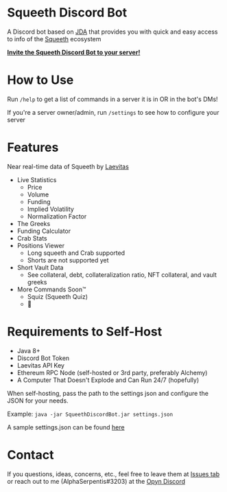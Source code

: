 # Squeeth Discord Bot
A Discord bot based on [JDA](https://github.com/DV8FromTheWorld/JDA) that provides you with quick and easy access to info of the [Squeeth](https://squeeth.com) ecosystem

[**Invite the Squeeth Discord Bot to your server!**](https://discord.com/oauth2/authorize?client_id=966062130472304681&permissions=0&scope=applications.commands%20bot)

# How to Use

Run `/help` to get a list of commands in a server it is in OR in the bot's DMs!

If you're a server owner/admin, run `/settings` to see how to configure your server

# Features
Near real-time data of Squeeth by [Laevitas](https://app.laevitas.ch/dashboard/squeeth)
- Live Statistics
  - Price
  - Volume
  - Funding
  - Implied Volatility
  - Normalization Factor
- The Greeks
- Funding Calculator
- Crab Stats
- Positions Viewer
  - Long squeeth and Crab supported
  - Shorts are not supported yet
- Short Vault Data
  - See collateral, debt, collateralization ratio, NFT collateral, and vault greeks
- More Commands Soon:tm:
  - Squiz (Squeeth Quiz)
  - :eyes:

# Requirements to Self-Host

- Java 8+
- Discord Bot Token
- Laevitas API Key
- Ethereum RPC Node (self-hosted or 3rd party, preferably Alchemy)
- A Computer That Doesn't Explode and Can Run 24/7 (hopefully)

When self-hosting, pass the path to the settings json and configure the JSON for your needs.

Example: `java -jar SqueethDiscordBot.jar settings.json`

A sample settings.json can be found [here](./storage/settings_EXAMPLE.json)

# Contact

If you questions, ideas, concerns, etc., feel free to leave them at [Issues tab](https://github.com/AlphaSerpentis/SqueethDiscordBot/issues) or reach out to me (AlphaSerpentis#3203) at the [Opyn Discord](https://discord.gg/opyn) 
